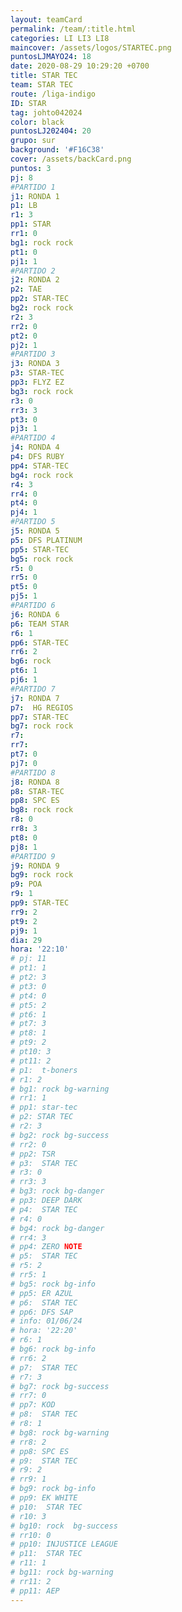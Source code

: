 ```yaml
---
layout: teamCard
permalink: /team/:title.html
categories: LI LI3 LI8 
maincover: /assets/logos/STARTEC.png
puntosLJMAYO24: 18
date: 2020-08-29 10:29:20 +0700
title: STAR TEC
team: STAR TEC
route: /liga-indigo
ID: STAR
tag: johto042024
color: black
puntosLJ202404: 20
grupo: sur
background: '#F16C38'
cover: /assets/backCard.png
puntos: 3
pj: 8
#PARTIDO 1
j1: RONDA 1
p1: LB
r1: 3
pp1: STAR
rr1: 0
bg1: rock rock
pt1: 0
pj1: 1
#PARTIDO 2
j2: RONDA 2
p2: TAE
pp2: STAR-TEC
bg2: rock rock
r2: 3
rr2: 0
pt2: 0
pj2: 1
#PARTIDO 3
j3: RONDA 3
p3: STAR-TEC
pp3: FLYZ EZ
bg3: rock rock
r3: 0
rr3: 3
pt3: 0
pj3: 1
#PARTIDO 4
j4: RONDA 4
p4: DFS RUBY
pp4: STAR-TEC
bg4: rock rock
r4: 3
rr4: 0
pt4: 0
pj4: 1
#PARTIDO 5
j5: RONDA 5
p5: DFS PLATINUM
pp5: STAR-TEC
bg5: rock rock
r5: 0
rr5: 0
pt5: 0
pj5: 1
#PARTIDO 6
j6: RONDA 6
p6: TEAM STAR
r6: 1
pp6: STAR-TEC
rr6: 2
bg6: rock 
pt6: 1
pj6: 1
#PARTIDO 7
j7: RONDA 7
p7:  HG REGIOS
pp7: STAR-TEC
bg7: rock rock
r7: 
rr7: 
pt7: 0
pj7: 0
#PARTIDO 8
j8: RONDA 8
p8: STAR-TEC
pp8: SPC ES
bg8: rock rock
r8: 0
rr8: 3
pt8: 0
pj8: 1
#PARTIDO 9
j9: RONDA 9
bg9: rock rock
p9: POA
r9: 1
pp9: STAR-TEC
rr9: 2
pt9: 2
pj9: 1
dia: 29
hora: '22:10'
# pj: 11
# pt1: 1
# pt2: 3
# pt3: 0
# pt4: 0
# pt5: 2
# pt6: 1
# pt7: 3
# pt8: 1
# pt9: 2
# pt10: 3
# pt11: 2
# p1:  t-boners
# r1: 2
# bg1: rock bg-warning
# rr1: 1
# pp1: star-tec
# p2: STAR TEC
# r2: 3
# bg2: rock bg-success
# rr2: 0
# pp2: TSR
# p3:  STAR TEC
# r3: 0
# rr3: 3
# bg3: rock bg-danger
# pp3: DEEP DARK
# p4:  STAR TEC
# r4: 0
# bg4: rock bg-danger
# rr4: 3
# pp4: ZERO NOTE
# p5:  STAR TEC
# r5: 2
# rr5: 1
# bg5: rock bg-info
# pp5: ER AZUL
# p6:  STAR TEC
# pp6: DFS SAP
# info: 01/06/24
# hora: '22:20'
# r6: 1
# bg6: rock bg-info
# rr6: 2
# p7:  STAR TEC
# r7: 3
# bg7: rock bg-success
# rr7: 0
# pp7: KOD
# p8:  STAR TEC
# r8: 1
# bg8: rock bg-warning
# rr8: 2
# pp8: SPC ES
# p9:  STAR TEC
# r9: 2
# rr9: 1
# bg9: rock bg-info
# pp9: EK WHITE
# p10:  STAR TEC
# r10: 3
# bg10: rock  bg-success
# rr10: 0
# pp10: INJUSTICE LEAGUE
# p11:  STAR TEC
# r11: 1
# bg11: rock bg-warning
# rr11: 2
# pp11: AEP
---
```



